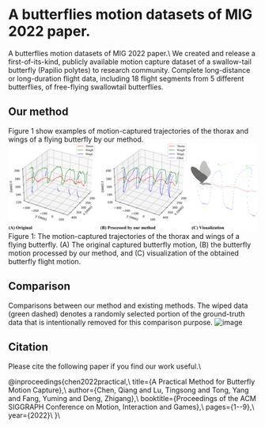 # A butterflies motion datasets of MIG 2022 paper. 
A butterflies motion datasets of MIG 2022 paper.\\
We created and release a first-of-its-kind, publicly available motion capture dataset of a swallow-tail butterfly (Papilio polytes) to research community. Complete long-distance or long-duration flight data, including 18 flight segments from 5 different butterflies, of free-flying swallowtail butterflies.


## Our method
Figure 1 show examples of motion-captured trajectories of the thorax and wings of a flying butterfly by our method.
![image](https://github.com/ButterflyDataset/butterflymotiondatasets/blob/main/visualization/teaser_01.png)
Figure 1: The motion-captured trajectories of the thorax and wings of a flying butterfly. (A) The original captured butterfly
motion, (B) the butterfly motion processed by our method, and (C) visualization of the obtained butterfly flight motion.


## Comparison
Comparisons between our method and existing methods. The wiped data (green dashed) denotes a randomly selected portion of the ground-truth data that is intentionally removed for this comparison purpose.
![image](https://github.com/ButterflyDataset/butterflymotiondatasets/blob/main/visualization/Comparisons.gif)



## Citation

Please cite the following paper if you find our work useful.\\

@inproceedings{chen2022practical,\\
  title={A Practical Method for Butterfly Motion Capture},\\
  author={Chen, Qiang and Lu, Tingsong and Tong, Yang and Fang, Yuming and Deng, Zhigang},\\
  booktitle={Proceedings of the ACM SIGGRAPH Conference on Motion, Interaction and Games},\\
  pages={1--9},\\
  year={2022}\\
}\\
